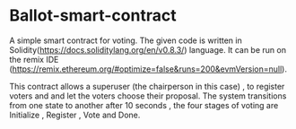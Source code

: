 # Ballot-smart-contract
A simple smart contract for voting.
The given code is written in Solidity(https://docs.soliditylang.org/en/v0.8.3/) language. It can be run on the remix IDE (https://remix.ethereum.org/#optimize=false&runs=200&evmVersion=null). 

This contract allows a superuser (the chairperson in this case) , to register voters and and let the voters choose their proposal. The system transitions from one state to another after 10 seconds , the four stages of voting are Initialize , Register , Vote and Done.

